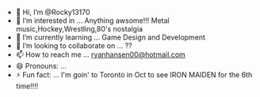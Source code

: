 - 👋 Hi, I’m @Rocky13170
- 👀 I’m interested in ... Anything awsome!!! Metal music,Hockey,Wrestling,80's nostalgia
- 🌱 I’m currently learning ... Game Design and Development
- 💞️ I’m looking to collaborate on ... ??
- 📫 How to reach me ... ryanhansen00@hotmail.com
- 😄 Pronouns: ...
- ⚡ Fun fact: ... I'm goin' to Toronto in Oct to see IRON MAIDEN for the 6th time!!!!

<!---
Rocky13170/Rocky13170 is a ✨ special ✨ repository because its `README.md` (this file) appears on your GitHub profile.
You can click the Preview link to take a look at your changes.
--->
